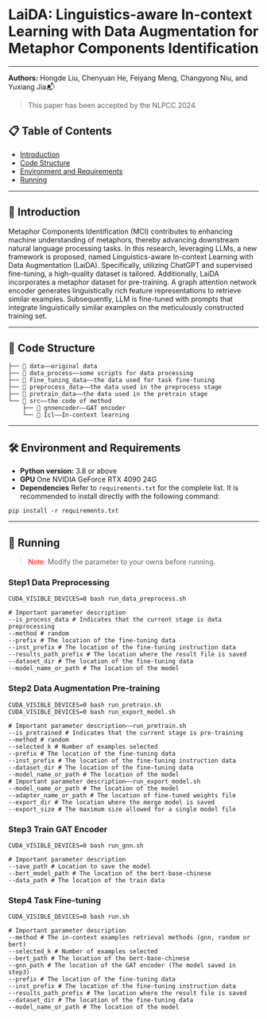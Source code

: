 # LaiDA: Linguistics-aware In-context Learning with Data Augmentation for Metaphor Components Identification

---

**Authors:** Hongde Liu, Chenyuan He, Feiyang Meng, Changyong Niu, and Yuxiang Jia📬️
> This paper has been accepted by the NLPCC 2024.


## 📋 Table of Contents
- [Introduction](#anchor-introduction)
- [Code Structure](#anchor-code-structure)
- [Environment and Requirements](#anchor-environment-and-requirements)
- [Running](#anchor-running)

---

<a id="anchor-introduction"></a>
## 📌 Introduction

Metaphor Components Identification (MCI) contributes to enhancing machine understanding of metaphors, thereby advancing downstream natural language processing tasks. In this research, leveraging LLMs, a new framework is proposed, named Linguistics-aware In-context Learning with Data Augmentation (LaiDA). Specifically, utilizing ChatGPT and supervised fine-tuning, a high-quality dataset is tailored. Additionally, LaiDA incorporates a metaphor dataset for pre-training. A graph attention network encoder generates linguistically rich feature representations to retrieve similar examples. Subsequently, LLM is fine-tuned with prompts that integrate linguistically similar examples on the meticulously constructed training set. 

---

<a id="anchor-code-structure"></a>
## 📂 Code Structure
```angular2html
├── 📁 data——original data 
├── 📁 data_process——some scripts for data processing
├── 📁 Fine_tuning_data——the data used for task fine-tuning
├── 📁 preprocess_data——the data used in the preprocess stage
├── 📁 pretrain_data——the data used in the pretrain stage
└── 📁 src——the code of method
    ├── 📁 gnnencoder——GAT encoder
    └── 📁 Icl——In-context learning
```

---

<a id="anchor-environment-and-requirements"></a>
## 🛠 Environment and Requirements
- **Python version:** 3.8 or above
- **GPU** One NVIDIA GeForce RTX 4090 24G
- **Dependencies** Refer to `requirements.txt` for the complete list. It is recommended to install directly with the following command:
```shell
pip install -r requirements.txt
```
---

<a id="anchor-running"></a>
## 🚀 Running
><span style="color:red;">Note</span>: Modify the parameter to your owns before running.

### Step1 Data Preprocessing
```shell
CUDA_VISIBLE_DEVICES=0 bash run_data_preprocess.sh
```
```shell
# Important parameter description
--is_process_data # Indicates that the current stage is data preprocessing
--method # random
--prefix # The location of the fine-tuning data
--inst_prefix # The location of the fine-tuning instruction data
--results_path_prefix # The location where the result file is saved
--dataset_dir # The location of the fine-tuning data
--model_name_or_path # The location of the model
```

### Step2 Data Augmentation Pre-training
```shell
CUDA_VISIBLE_DEVICES=0 bash run_pretrain.sh
CUDA_VISIBLE_DEVICES=0 bash run_export_model.sh
```

```shell
# Important parameter description——run_pretrain.sh
--is_pretrained # Indicates that the current stage is pre-training
--method # random
--selected_k # Number of examples selected
--prefix # The location of the fine-tuning data
--inst_prefix # The location of the fine-tuning instruction data
--dataset_dir # The location of the fine-tuning data
--model_name_or_path # The location of the model
# Important parameter description——run_export_model.sh
--model_name_or_path # The location of the model
--adapter_name_or_path # The location of fine-tuned weights file
--export_dir # The location where the merge model is saved
--export_size # The maximum size allowed for a single model file
```

### Step3 Train GAT Encoder
```shell
CUDA_VISIBLE_DEVICES=0 bash run_gnn.sh
```
```shell
# Important parameter description
--save_path # Location to save the model
--bert_model_path # The location of the bert-base-chinese
--data_path # The location of the train data
```


### Step4 Task Fine-tuning
```shell
CUDA_VISIBLE_DEVICES=0 bash run.sh
```

```shell
# Important parameter description
--method # The in-context examples retrieval methods (gnn, random or bert)
--selected_k # Number of examples selected
--bert_path # The location of the bert-base-chinese
--gnn_path # The location of the GAT encoder (The model saved in step3)
--prefix # The location of the fine-tuning data
--inst_prefix # The location of the fine-tuning instruction data
--results_path_prefix # The location where the result file is saved
--dataset_dir # The location of the fine-tuning data
--model_name_or_path # The location of the model
```



